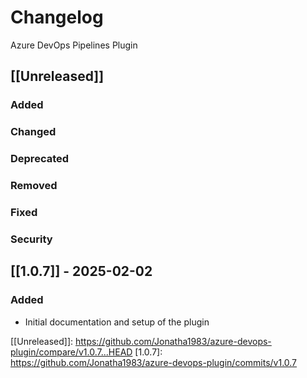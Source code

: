 # Changelog

Azure DevOps Pipelines Plugin

## [[Unreleased]]

### Added

### Changed

### Deprecated

### Removed

### Fixed

### Security

## [[1.0.7]] - 2025-02-02

### Added

- Initial documentation and setup of the plugin

[[Unreleased]]: https://github.com/Jonatha1983/azure-devops-plugin/compare/v1.0.7...HEAD
[1.0.7]: https://github.com/Jonatha1983/azure-devops-plugin/commits/v1.0.7
